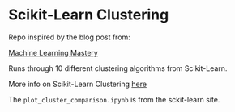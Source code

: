 # Scikit-Learn Clustering

Repo inspired by the blog post from:

[Machine Learning Mastery](https://machinelearningmastery.com/clustering-algorithms-with-python/)

Runs through 10 different clustering algorithms from Scikit-Learn.

More info on Scikit-Learn Clustering [here](https://scikit-learn.org/stable/modules/clustering.html)

The `plot_cluster_comparison.ipynb` is from the sckit-learn site.


